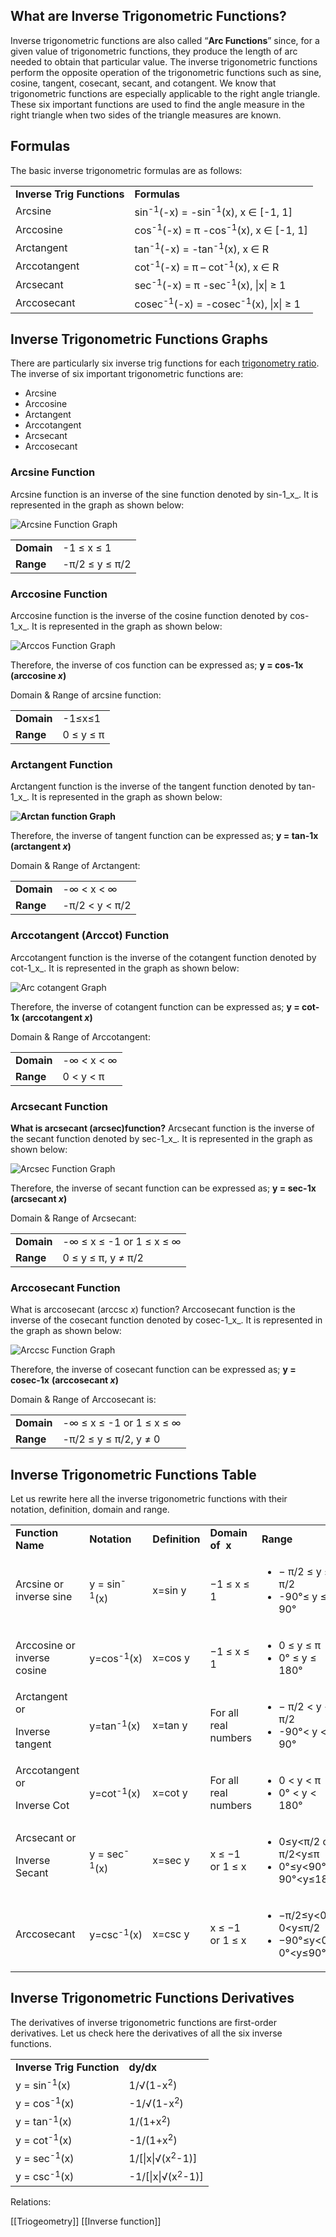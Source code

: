 ## What are Inverse Trigonometric Functions?

Inverse trigonometric functions are also called “**Arc Functions**” since, for a given value of trigonometric functions, they produce the length of arc needed to obtain that particular value. The inverse trigonometric functions perform the opposite operation of the trigonometric functions such as sine, cosine, tangent, cosecant, secant, and cotangent. We know that trigonometric functions are especially applicable to the right angle triangle. These six important functions are used to find the angle measure in the right triangle when two sides of the triangle measures are known.


## Formulas

The basic inverse trigonometric formulas are as follows:

<table>
<tbody>
<tr>
<td><b>Inverse Trig Functions</b></td>
<td><b>Formulas</b></td>
</tr>
<tr>
<td><span>Arcsine</span></td>
<td><span>sin<sup>-1</sup>(-x) = -sin<sup>-1</sup>(x), x ∈ [-1, 1]</span></td>
</tr>
<tr>
<td><span>Arccosine</span></td>
<td><span>cos<sup>-1</sup>(-x) = π -cos<sup>-1</sup>(x), x ∈ [-1, 1]</span></td>
</tr>
<tr>
<td><span>Arctangent</span></td>
<td><span>tan<sup>-1</sup>(-x) = -tan<sup>-1</sup>(x), x ∈ R</span></td>
</tr>
<tr>
<td><span>Arccotangent</span></td>
<td><span>cot<sup>-1</sup>(-x) = π – cot<sup>-1</sup>(x), x ∈ R</span></td>
</tr>
<tr>
<td><span>Arcsecant</span></td>
<td><span>sec<sup>-1</sup>(-x) = π -sec<sup>-1</sup>(x), |x| ≥ 1</span></td>
</tr>
<tr>
<td><span>Arccosecant</span></td>
<td><span>cosec<sup>-1</sup>(-x) = -cosec<sup>-1</sup>(x), |x| ≥ 1</span></td>
</tr>
</tbody>
</table>

## Inverse Trigonometric  Functions Graphs

There are particularly six inverse trig functions for each [trigonometry ratio](https://byjus.com/maths/trigonometric-ratios/). The inverse of six important trigonometric functions are:

- Arcsine
- Arccosine
- Arctangent
- Arccotangent
- Arcsecant
- Arccosecant


### Arcsine Function

Arcsine function is an inverse of the sine function denoted by sin\-1_x_. It is represented in the graph as shown below:

![Arcsine Function Graph](https://cdn1.byjus.com/wp-content/uploads/2019/07/arcsin.png "Arcsine-Inverse sine Function")

<table>
<tbody>
<tr>
<td><strong>Domain</strong></td>
<td>-1 ≤ x ≤ 1</td>
</tr>
<tr>
<td><strong>Range</strong></td>
<td>-π/2 ≤ y ≤ π/2</td>
</tr>
</tbody>
</table>

### Arccosine Function

Arccosine function is the inverse of the cosine function denoted by cos\-1_x_. It is represented in the graph as shown below:

![Arccos Function Graph](https://cdn1.byjus.com/wp-content/uploads/2019/07/Arccos.png "Arccos")

Therefore, the inverse of cos function can be expressed as; **y = cos\-1x** **(arccosine _x_)**

Domain & Range of arcsine function:

<table>
<tbody>
<tr>
<td><strong>Domain</strong></td>
<td>-1≤x≤1</td>
</tr>
<tr>
<td><strong>Range</strong></td>
<td>0 ≤ y ≤ π</td>
</tr>
</tbody>
</table>

### Arctangent Function

Arctangent function is the inverse of the tangent function denoted by tan\-1_x_. It is represented in the graph as shown below:

**![Arctan function Graph](https://cdn1.byjus.com/wp-content/uploads/2019/07/arctan.png "Arctan")**

Therefore, the inverse of tangent function can be expressed as; **y = tan\-1x** **(arctangent _x_)**

Domain & Range of Arctangent:

<table>
<tbody>
<tr>
<td><strong>Domain</strong></td>
<td>-∞ &lt; x &lt; ∞</td>
</tr>
<tr>
<td><strong>Range</strong></td>
<td>-π/2 &lt; y &lt; π/2</td>
</tr>
</tbody>
</table>

### Arccotangent (Arccot) Function

Arccotangent function is the inverse of the cotangent function denoted by cot\-1_x_. It is represented in the graph as shown below:

![Arc cotangent Graph](https://cdn1.byjus.com/wp-content/uploads/2021/04/Screenshot-2021-04-23-at-10.09.29.png)

Therefore, the inverse of cotangent function can be expressed as; **y = cot\-1x** **(arccotangent _x_)**

Domain & Range of Arccotangent:

<table>
<tbody>
<tr>
<td><strong>Domain</strong></td>
<td>-∞ &lt; x &lt; ∞</td>
</tr>
<tr>
<td><strong>Range</strong></td>
<td>0 &lt; y &lt; π</td>
</tr>
</tbody>
</table>

### Arcsecant Function

**What is arcsecant (arcsec)function?** Arcsecant function is the inverse of the secant function denoted by sec\-1_x_. It is represented in the graph as shown below:

![Arcsec Function Graph](https://cdn1.byjus.com/wp-content/uploads/2019/07/arcsecx1.png "Arcsec")

Therefore, the inverse of secant function can be expressed as; **y = sec\-1x** **(arcsecant _x_)**

Domain & Range of Arcsecant:

<table>
<tbody>
<tr>
<td><strong>Domain</strong></td>
<td>-∞ ≤ x ≤ -1 or 1 ≤ x ≤ ∞</td>
</tr>
<tr>
<td><strong>Range</strong></td>
<td>0 ≤ y ≤ π, y ≠ π/2</td>
</tr>
</tbody>
</table>

### Arccosecant Function

What is arccosecant (arccsc _x_) function? Arccosecant function is the inverse of the cosecant function denoted by cosec\-1_x_. It is represented in the graph as shown below:

![Arccsc Function Graph](https://cdn1.byjus.com/wp-content/uploads/2019/07/arccscx1.png "Arccsc")

Therefore, the inverse of cosecant function can be expressed as; **y = cosec\-1x** **(arccosecant _x_)**

Domain & Range of Arccosecant is:

<table>
<tbody>
<tr>
<td><strong>Domain</strong></td>
<td>-∞ ≤ x ≤ -1 or 1 ≤ x ≤ ∞</td>
</tr>
<tr>
<td><strong>Range</strong></td>
<td>-π/2 ≤ y ≤ π/2, y ≠ 0</td>
</tr>
</tbody>
</table>

## Inverse Trigonometric Functions Table

Let us rewrite here all the inverse trigonometric functions with their notation, definition, domain and range.

<table>
<tbody>
<tr>
<td><b>Function Name</b></td>
<td><b>Notation</b></td>
<td><b>Definition</b></td>
<td><b>Domain of&nbsp; x</b></td>
<td><b>Range</b></td>
</tr>
<tr>
<td><span>Arcsine or inverse sine</span></td>
<td><span>y = sin<sup>-1</sup></span><span>(</span><span>x)</span></td>
<td><span>x=sin y</span></td>
<td><span>−1 ≤ x ≤ 1</span></td>
<td>
<ul>
<li><span>− π/2 ≤ y ≤ π/2</span></li>
<li><span>-90</span><span>°</span><span>≤ y ≤ 90</span><span>°</span></li>
</ul>
</td>
</tr>
<tr>
<td><span>Arccosine or inverse cosine</span></td>
<td><span>y=cos</span><span><sup>-1</sup></span><span>(x)</span></td>
<td><span>x=cos y</span></td>
<td><span>−1 ≤ x ≤ 1</span></td>
<td>
<ul>
<li><span>0 ≤ y ≤ π</span></li>
<li><span>0° ≤ y ≤ 180°</span></li>
</ul>
</td>
</tr>
<tr>
<td><span>Arctangent or</span><p></p>
<p><span>Inverse tangent</span></p></td>
<td><span>y=tan</span><span><sup>-1</sup></span><span>(x)</span></td>
<td><span>x=tan y</span></td>
<td><span>For all real numbers</span></td>
<td>
<ul>
<li><span>− π/2 &lt; y &lt; π/2</span></li>
<li><span>-90</span><span>°</span><span>&lt; y &lt; 90</span><span>°</span></li>
</ul>
</td>
</tr>
<tr>
<td><span>Arccotangent or</span><p></p>
<p><span>Inverse Cot</span></p></td>
<td><span>y=cot</span><span><sup>-1</sup></span><span>(x)</span></td>
<td><span>x=cot y</span></td>
<td><span>For all real numbers</span></td>
<td>
<ul>
<li><span>0 &lt; y &lt; π</span></li>
<li><span>0° &lt; y &lt; 180°</span></li>
</ul>
</td>
</tr>
<tr>
<td><span>Arcsecant or</span><p></p>
<p><span>Inverse Secant</span></p></td>
<td><span>y = sec</span><span><sup>-1</sup></span><span>(x)</span></td>
<td><span>x=sec y</span></td>
<td><span>x ≤ −1 or 1 ≤ x</span></td>
<td>
<ul>
<li><span>0≤y&lt;π/2 or π/2&lt;y≤π</span></li>
<li><span>0°≤y&lt;90° or 90°&lt;y≤180°</span></li>
</ul>
</td>
</tr>
<tr>
<td><span>Arccosecant</span></td>
<td><span>y=csc</span><span><sup>-1</sup></span><span>(x)</span></td>
<td><span>x=csc y</span></td>
<td><span>x ≤ −1 or 1 ≤ x</span></td>
<td>
<ul>
<li><span>−π/2≤y&lt;0 or 0&lt;y≤π/2</span></li>
<li><span>−90°≤y&lt;0°or 0°&lt;y≤90°</span></li>
</ul>
</td>
</tr>
</tbody>
</table>

## Inverse Trigonometric Functions Derivatives

The derivatives of inverse trigonometric functions are first-order derivatives. Let us check here the derivatives of all the six inverse functions.

<table>
<tbody>
<tr>
<td><strong>Inverse Trig Function</strong></td>
<td><strong>dy/dx</strong></td>
</tr>
<tr>
<td><span>y = sin<sup>-1</sup></span><span>(</span><span>x)</span></td>
<td><span>1/√(1-x<span><sup>2</sup></span>)</span></td>
</tr>
<tr>
<td><span>y = cos</span><span><sup>-1</sup></span><span>(x)</span></td>
<td><span>-1/√(1-x<span><sup>2</sup></span>)</span></td>
</tr>
<tr>
<td><span>y = tan</span><span><sup>-1</sup></span><span>(x)</span></td>
<td><span>1/(1+x<span><sup>2</sup></span>)</span></td>
</tr>
<tr>
<td><span>y = cot</span><span><sup>-1</sup></span><span>(x)</span></td>
<td><span>-1/(1+x<span><sup>2</sup></span>)</span></td>
</tr>
<tr>
<td><span>y = sec</span><span><sup>-1</sup></span><span>(x)</span></td>
<td><span>1/[|x|√(x<span><sup>2</sup></span>-1)]</span></td>
</tr>
<tr>
<td><span>y = csc</span><span><sup>-1</sup></span><span>(x)</span></td>
<td><span>-1/[|x|√(x<span><sup>2</sup></span>-1)]</span></td>
</tr>
</tbody>
</table>


Relations:

[[Triogeometry]] [[Inverse function]]